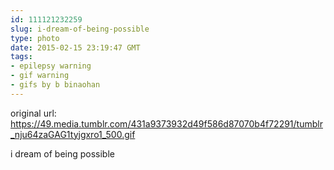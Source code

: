 ```yaml
---
id: 111121232259
slug: i-dream-of-being-possible
type: photo
date: 2015-02-15 23:19:47 GMT
tags:
- epilepsy warning
- gif warning
- gifs by b binaohan
---
```

original url: https://49.media.tumblr.com/431a9373932d49f586d87070b4f72291/tumblr_nju64zaGAG1tyjgxro1_500.gif

i dream of being possible